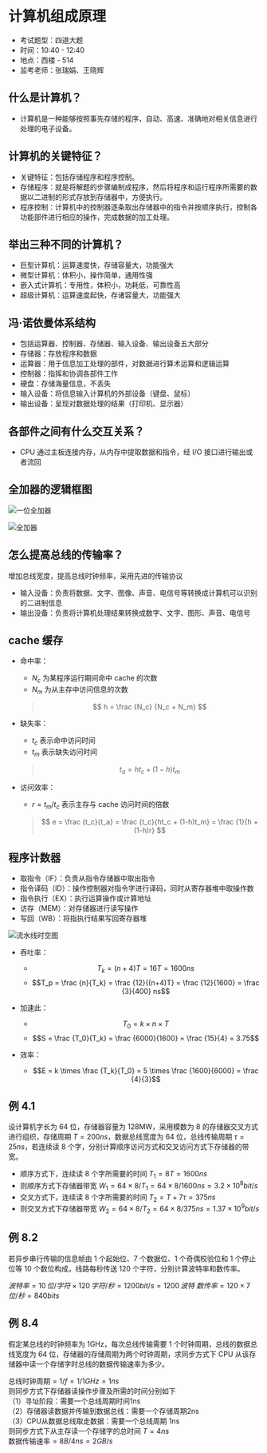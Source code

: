 # 计算机组成原理

- 考试题型：四道大题
- 时间：10:40 - 12:40
- 地点：西楼 - 514
- 监考老师：张瑞娟、王晓辉

## 什么是计算机？

- 计算机是一种能够按照事先存储的程序，自动、高速、准确地对相关信息进行处理的电子设备。

## 计算机的关键特征？

- 关键特征：包括存储程序和程序控制。
- 存储程序：就是将解题的步骤编制成程序，然后将程序和运行程序所需要的数据以二进制的形式存放到存储器中，方便执行。
- 程序控制：计算机中的控制器逐条取出存储器中的指令并按顺序执行，控制各功能部件进行相应的操作，完成数据的加工处理。

## 举出三种不同的计算机？

- 巨型计算机：运算速度快，存储容量大，功能强大
- 微型计算机：体积小，操作简单，通用性强
- 嵌入式计算机：专用性，体积小，功耗低，可靠性高
- 超级计算机：运算速度起快，存诸容量大，功能强大

## 冯·诺依曼体系结构

- 包括运算器、控制器、存储器、输入设备、输出设备五大部分
- 存储器：存放程序和数据
- 运算器：用于信息加工处理的部件，对数据进行算术运算和逻辑运算
- 控制器：指挥和协调各部件工作
- 硬盘：存储海量信息，不丢失
- 输入设备：将信息输入计算机的外部设备（键盘、鼠标）
- 输出设备：呈现对数据处理的结果（打印机、显示器）

## 各部件之间有什么交互关系？

- CPU 通过主板连接内存，从内存中提取数据和指令，经 I/O 接口进行输出或者流回

## 全加器的逻辑框图

![一位全加器](https://pic2.zhimg.com/v2-e1e3aa86b0cea0bf5b9b773dc61e7289_r.jpg)

![全加器](https://picx.zhimg.com/v2-722f0adcafa3883d61a8036c9cb22efb_1440w.jpg)

## 怎么提高总线的传输率？

增加总线宽度，提高总线时钟频率，采用先进的传输协议

- 输入没备：负责将数据、文字、图像、声音、电信号等转换成计算机可以识别的二进制信息
- 输出没备：负责将计算机处理结果转换成数字、文字、图形、声音、电信号

## cache 缓存

- 命中率：

  - $N_c$ 为某程序运行期间命中 cache 的次数
  - $N_m$ 为从主存中访问信息的次数

  > $$
  > h = \frac {N_c}  {N_c + N_m}
  > $$

- 缺失率：

  - $t_c$ 表示命中访问时间
  - $t_m$ 表示缺失访问时间

  > $$
  > t_a = ht_c + (1-h)t_m
  > $$

- 访问效率：

  - $r = t_m / t_c$ 表示主存与 cache 访问时间的倍数

  > $$
  > e = \frac {t_c}{t_a} = \frac {t_c}{ht_c + (1-h)t_m} = \frac {1}{h + (1-h)r}
  > $$

## 程序计数器

- 取指令（IF）：负责从指令存储器中取出指令
- 指令译码（ID）：操作控制器对指令字进行译码，同时从寄存器堆中取操作数
- 指令执行（EX）：执行运算操作或计算地址
- 访存（MEM）：对存储器进行读写操作
- 写回（WB）：将指执行结果写回寄存器堆

![流水线时空图](https://res.cloudinary.com/dfb5w2ccj/image/upload/v1588500812/notepad/2020-05-03_180858_rzhcpq.webp)

- 吞吐率：
  - $$T_k = (n+4)T = 16T = 1600ns$$
  - $$T_p = \frac {n}{T_k} = \frac {12}{(n+4)T} = \frac {12}{1600} = \frac {3}{400} ns$$

- 加速此：
  - $$T_0 = k \times n \times T$$
  - $$S = \frac {T_0}{T_k} = \frac {6000}{1600} = \frac {15}{4} = 3.75$$

- 效率：
  - $$E = k \times \frac {T_k}{T_0} = 5 \times \frac {1600}{6000} = \frac {4}{3}$$

## 例 4.1

设计算机字长为 64 位，存储器容量为 128MW，采用模数为 8 的存储器交叉方式进行组织，存储周期 $T = 200ns$，数据总线宽度为 64 位，总线传输周期 $τ = 25ns$，若连续读 8 个字，分别计算顺序访问方式和交叉访问方式下存储器的带宽。

- 顺序方式下，连续读 8 个字所需要的时间 $T_1 = 8T = 1600ns$
- 则顺序方式下存储器带宽 $W_1 = 64 \times 8/T_1 = 64 \times 8/1600ns = 3.2 \times 10^8bit/s$
- 交叉方式下，连续读 8 个字所需要的时间 $T_2 =T+7τ=375ns$
- 则交叉方式下存储器带宽 $W_2 = 64 \times 8/T_2 = 64 \times 8/375ns = 1.37 \times 10^9bit/s$

## 例 8.2

若异步串行传输的信息帧由 1 个起始位、7 个数据位、1 个奇偶校验位和 1 个停止位等 10 个数位构成，线路每秒传送 120 个字符，分别计算波特率和数传率。

$波特率 = 10 \, 位/字符 \times 120 \, 字符/秒 = 1200bit/s=  1200 \, 波特$
$数传率 = 120 \times 7 \, 位/秒 = 840 bits$

## 例 8.4

假定某总线的时钟频率为 1GHz，每次总线传输需要 1 个时钟周期，总线的数据总线宽度为 64 位，存储器的存储周期为两个时钟周期，求同步方式下 CPU 从该存储器中读一个存储字时总线的数据传输速率为多少。

$\text{总线时钟周期} = 1/f = 1/1GHz = 1ns$  
则同步方式下存储器读操作步骤及所需的时间分别如下  
（1）寻址阶段：需要一个总线周期时间1ns  
（2）存储器读数据并传输到数据总线：需要一个存储周期2ns  
（3）CPU从数据总线取走数据：需要一个总线周期 1ns  
则同步方式下从主存读一个存储字的总时间 $T = 4ns$  
$\text{数据传输速率} = 8B/4ns = 2GB/s$
